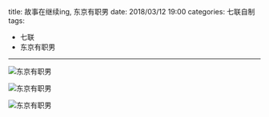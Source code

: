 title: 故事在继续ing, 东京有职男
date: 2018/03/12 19:00
categories: 七联自制
tags:
- 七联
- 东京有职男

---

![东京有职男](http://wx4.sinaimg.cn/mw690/a9a40e85gy1fpaap32nhyj20zk0qojyk.jpg)

![东京有职男](http://wx3.sinaimg.cn/mw690/a9a40e85gy1fpaap3tdlsj20zk0qotdp.jpg)

![东京有职男](http://wx4.sinaimg.cn/mw690/a9a40e85gy1fpaap5p93aj20zk0qoth7.jpg)